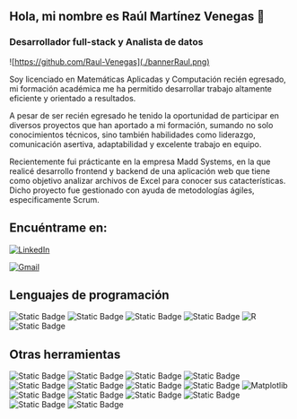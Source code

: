 ## Hola, mi nombre es Raúl Martínez Venegas 👋
### Desarrollador full-stack y Analista de datos

![https://github.com/Raul-Venegas](./bannerRaul.png)

Soy licenciado en Matemáticas Aplicadas y Computación recién egresado, mi formación académica me
ha permitido desarrollar trabajo altamente
eficiente y orientado a resultados.

A pesar de ser recién egresado he tenido la oportunidad de participar en diversos proyectos que han aportado a mi formación, sumando no solo conocimientos técnicos, sino también habilidades como liderazgo, comunicación asertiva, adaptabilidad y excelente trabajo en equipo.

Recientemente fui prácticante en la empresa Madd Systems, en la que realicé desarrollo frontend y backend de una aplicación web que tiene como objetivo analizar archivos de Excel para conocer sus catacterísticas. Dicho proyecto fue gestionado con ayuda de metodologías ágiles, especificamente Scrum.

## Encuéntrame en:

[![LinkedIn](https://img.shields.io/badge/LinkedIn-Raúl_Martínez_Venegas-0077B5?style=for-the-badge&logo=linkedin&logoColor=white&labelColor=101010)](https://www.linkedin.com/in/ra%C3%BAl-mart%C3%ADnez-venegas)

[![Gmail](https://img.shields.io/badge/Gmail-raull.venegass@gmail.com-D14836?style=for-the-badge&logo=gmail&logoColor=white&labelColor=101010)](mailto:raull.venegass@gmail.com)

## Lenguajes de programación
![Static Badge](https://img.shields.io/badge/Python-FCE203?style=for-the-badge&logo=Python&logoColor=039EFC)
![Static Badge](https://img.shields.io/badge/C-6D757A%20?style=for-the-badge&logo=C&color=6D757A)
![Static Badge](https://img.shields.io/badge/C%2B%2B-FFFFFF?style=for-the-badge&logo=C%2B%2B&logoColor=FFFFFF&color=3BB5FF%20)
![Static Badge](https://img.shields.io/badge/JavaScript-FFFFFF?style=for-the-badge&logo=JavaScript&logoColor=E9F000&color=000000)
![R](https://img.shields.io/badge/r-%23276DC3.svg?style=for-the-badge&logo=r&logoColor=white)
![Static Badge](https://img.shields.io/badge/SQL-FFFFFF?style=for-the-badge&logo=SQL&logoColor=FFFFFF&color=0037F0)

## Otras herramientas
![Static Badge](https://img.shields.io/badge/Excel-FFFFFF?style=for-the-badge&logo=Microsoft%20excel&logoColor=FFFFFF&color=00F037)
![Static Badge](https://img.shields.io/badge/MySQL-FFFFFF?style=for-the-badge&logo=MySQL&logoColor=000000&color=00AFF0)
![Static Badge](https://img.shields.io/badge/HTML-FFFFFF?style=for-the-badge&logo=HTML5&logoColor=FFFFFF&color=F03E00)
![Static Badge](https://img.shields.io/badge/CSS-FFFFFF?style=for-the-badge&logo=CSS3&logoColor=FFFFFF&color=00AFF0)
![Static Badge](https://img.shields.io/badge/Boostrap-000000?style=for-the-badge&logo=Bootstrap&logoColor=000000&color=FF8700)
![Static Badge](https://img.shields.io/badge/jQuery-000000?style=for-the-badge&logo=jQuery&logoColor=000000&color=FF00BD)
![Static Badge](https://img.shields.io/badge/Pandas-FFFFFF?style=for-the-badge&logo=Pandas&logoColor=FFFFFF&color=002FF0)
![Static Badge](https://img.shields.io/badge/Numpy-FFFFFF?style=for-the-badge&logo=Numpy&logoColor=FFFFFF&color=8A00F0)
![Matplotlib](https://img.shields.io/badge/Plotly-%233F4F75.svg?style=for-the-badge&logo=plotly&logoColor=white)
![Static Badge](https://img.shields.io/badge/Django-FFFFFF?style=for-the-badge&logo=Django&logoColor=FFFFFF&color=1DF000)
![Static Badge](https://img.shields.io/badge/Jupyter-000000?style=for-the-badge&logo=Jupyter&logoColor=000000&color=FFE800)
![Static Badge](https://img.shields.io/badge/Latex-000000?style=for-the-badge&logo=Latex&logoColor=000000&color=00FFB9)
![Static Badge](https://img.shields.io/badge/Git-000000?style=for-the-badge&logo=Git&logoColor=FF0000&color=FFFFFF)
![Static Badge](https://img.shields.io/badge/Windows-FFFFFF?style=for-the-badge&logo=Windows&logoColor=FFFFFF&color=009BFF)
![Static Badge](https://img.shields.io/badge/IOS-000000?style=for-the-badge&logo=Apple&logoColor=000000&color=FFFFFF)









